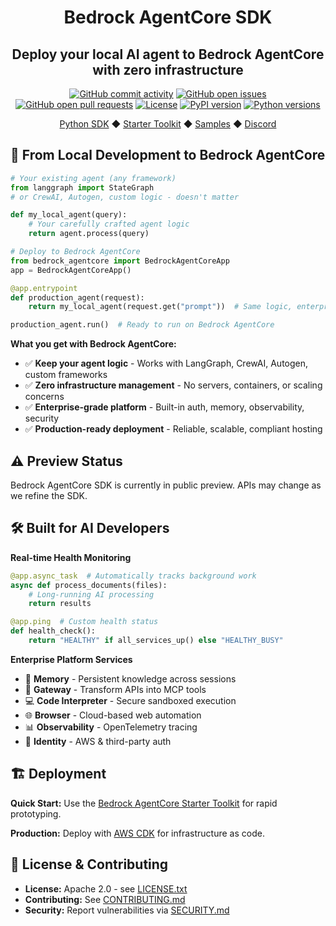 <div align="center">
  <h1>
    Bedrock AgentCore SDK
  </h1>

  <h2>
    Deploy your local AI agent to Bedrock AgentCore with zero infrastructure
  </h2>

  <div align="center">
    <a href="https://github.com/aws/bedrock-agentcore-sdk-python/graphs/commit-activity"><img alt="GitHub commit activity" src="https://img.shields.io/github/commit-activity/m/aws/bedrock-agentcore-sdk-python"/></a>
    <a href="https://github.com/aws/bedrock-agentcore-sdk-python/issues"><img alt="GitHub open issues" src="https://img.shields.io/github/issues/aws/bedrock-agentcore-sdk-python"/></a>
    <a href="https://github.com/aws/bedrock-agentcore-sdk-python/pulls"><img alt="GitHub open pull requests" src="https://img.shields.io/github/issues-pr/aws/bedrock-agentcore-sdk-python"/></a>
    <a href="https://github.com/aws/bedrock-agentcore-sdk-python/blob/main/LICENSE"><img alt="License" src="https://img.shields.io/github/license/aws/bedrock-agentcore-sdk-python"/></a>
    <a href="https://pypi.org/project/bedrock-agentcore"><img alt="PyPI version" src="https://img.shields.io/pypi/v/bedrock-agentcore"/></a>
    <a href="https://python.org"><img alt="Python versions" src="https://img.shields.io/pypi/pyversions/bedrock-agentcore"/></a>
  </div>

  <p>
    <a href="https://github.com/aws/bedrock-agentcore-sdk-python">Python SDK</a>
    ◆ <a href="https://github.com/aws/bedrock-agentcore-starter-toolkit">Starter Toolkit</a>
    ◆ <a href="https://github.com/awslabs/amazon-bedrock-agentcore-samples">Samples</a>
    ◆ <a href="https://discord.gg/bedrockagentcore-preview">Discord</a>
  </p>
</div>

## 🚀 From Local Development to Bedrock AgentCore

```python
# Your existing agent (any framework)
from langgraph import StateGraph
# or CrewAI, Autogen, custom logic - doesn't matter

def my_local_agent(query):
    # Your carefully crafted agent logic
    return agent.process(query)

# Deploy to Bedrock AgentCore  
from bedrock_agentcore import BedrockAgentCoreApp
app = BedrockAgentCoreApp()

@app.entrypoint  
def production_agent(request):
    return my_local_agent(request.get("prompt"))  # Same logic, enterprise platform

production_agent.run()  # Ready to run on Bedrock AgentCore
```

**What you get with Bedrock AgentCore:**
- ✅ **Keep your agent logic** - Works with LangGraph, CrewAI, Autogen, custom frameworks
- ✅ **Zero infrastructure management** - No servers, containers, or scaling concerns
- ✅ **Enterprise-grade platform** - Built-in auth, memory, observability, security
- ✅ **Production-ready deployment** - Reliable, scalable, compliant hosting

## ⚠️ Preview Status

Bedrock AgentCore SDK is currently in public preview. APIs may change as we refine the SDK.

## 🛠️ Built for AI Developers

**Real-time Health Monitoring**
```python
@app.async_task  # Automatically tracks background work
async def process_documents(files):
    # Long-running AI processing
    return results

@app.ping  # Custom health status  
def health_check():
    return "HEALTHY" if all_services_up() else "HEALTHY_BUSY"
```

**Enterprise Platform Services**
- 🧠 **Memory** - Persistent knowledge across sessions
- 🔗 **Gateway** - Transform APIs into MCP tools  
- 💻 **Code Interpreter** - Secure sandboxed execution
- 🌐 **Browser** - Cloud-based web automation
- 📊 **Observability** - OpenTelemetry tracing
- 🔐 **Identity** - AWS & third-party auth

## 🏗️ Deployment

**Quick Start:** Use the [Bedrock AgentCore Starter Toolkit](https://github.com/aws/bedrock-agentcore-starter-toolkit) for rapid prototyping.

**Production:** Deploy with [AWS CDK](https://aws.amazon.com/cdk/) for infrastructure as code.

## 📝 License & Contributing

- **License:** Apache 2.0 - see [LICENSE.txt](LICENSE.txt)
- **Contributing:** See [CONTRIBUTING.md](CONTRIBUTING.md)
- **Security:** Report vulnerabilities via [SECURITY.md](SECURITY.md)
